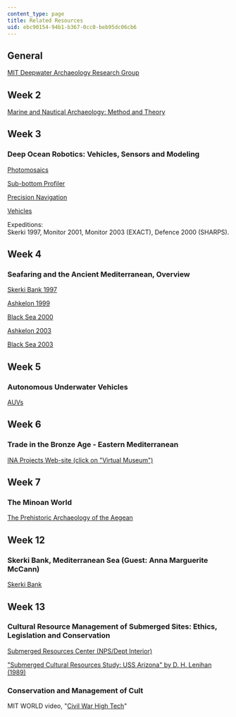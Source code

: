 ```yaml
---
content_type: page
title: Related Resources
uid: ebc90154-94b1-b367-0cc0-beb95dc06cb6
---
```


General
-------

[MIT Deepwater Archaeology Research Group](http://web.mit.edu/deeparch/www/home/index.html)

Week 2
------

[Marine and Nautical Archaeology: Method and Theory](http://web.mit.edu/deeparch/www/home/links.html)

Week 3
------

### Deep Ocean Robotics: Vehicles, Sensors and Modeling

[Photomosaics](http://dsl.whoi.edu/DSL/hanu/)

[Sub-bottom Profiler](http://web.mit.edu/deeparch/www/research/subbottom.html)

[Precision Navigation](http://web.mit.edu/deeparch/www/research/precisionnav.html)

[Vehicles](http://www.whoi.edu/marops/vehicles/index.html)

Expeditions:  
Skerki 1997, Monitor 2001, Monitor 2003 (EXACT), Defence 2000 (SHARPS).

Week 4
------

### Seafaring and the Ancient Mediterranean, Overview

[Skerki Bank 1997](http://web.mit.edu/deeparch/www/expeditions/1997Skerki/1997Skerki.html)

[Ashkelon 1999](http://web.mit.edu/deeparch/www/expeditions/1999Ashkelon/1999Ashkelon.html)

[Black Sea 2000](http://web.mit.edu/deeparch/www/expeditions/2000BlackSea/2000BlackSea.html)

[Ashkelon 2003](http://web.mit.edu/deeparch/www/expeditions/expeditions.html)

[Black Sea 2003](http://web.mit.edu/deeparch/www/expeditions/expeditions.html)

Week 5
------

### Autonomous Underwater Vehicles

[AUVs](http://web.mit.edu/deeparch/www/expeditions/2001Aegean/2001Aegean.html)

Week 6
------

### Trade in the Bronze Age - Eastern Mediterranean

[INA Projects Web-site (click on "Virtual Museum")](http://nautarch.tamu.edu/)

Week 7
------

### The Minoan World

[The Prehistoric Archaeology of the Aegean](http://www.dartmouth.edu/~prehistory/aegean/)

Week 12
-------

### Skerki Bank, Mediterranean Sea (Guest: Anna Marguerite McCann)

[Skerki Bank](http://web.mit.edu/deeparch/www/expeditions/1997Skerki/1997Skerki.html)

Week 13
-------

### Cultural Resource Management of Submerged Sites: Ethics, Legislation and Conservation

[Submerged Resources Center (NPS/Dept Interior)](http://www.nps.gov/submerged/)

["Submerged Cultural Resources Study: USS Arizona" by D. H. Lenihan (1989)](http://www.library.arizona.edu/exhibits/ussarizona/nps_survey/title.htm)

### Conservation and Management of Cult

MIT WORLD video, "[Civil War High Tech](http://techtv.mit.edu/videos/15874-civil-war-high-tech-excavating-the-hunley-and-monitor)"